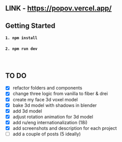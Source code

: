 ## LINK - https://popov.vercel.app/


## Getting Started
#### `1. npm install`

#### `2. npm run dev`

<br>

## TO DO

- [x] refactor folders and components
- [x] change three logic from vanilla to fiber & drei
- [x] create my face 3d voxel model
- [x] bake 3d model with shadows in blender
- [x] add 3d model
- [x] adjust rotation animation for 3d model
- [x] add ru/eng internationalization (18i)
- [x] add screenshots and description for each project
- [ ] add a couple of posts (5 ideally)
